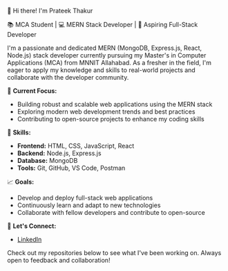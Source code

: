 👋 Hi there! I'm Prateek Thakur

📚 MCA Student | 💻 MERN Stack Developer |  🌱 Aspiring Full-Stack Developer

I'm a passionate and dedicated MERN (MongoDB, Express.js, React, Node.js) stack developer currently pursuing my Master's in Computer Applications (MCA) from MNNIT Allahabad. As a fresher in the field, I'm eager to apply my knowledge and skills to real-world projects and collaborate with the developer community.

🔭 **Current Focus:**
- Building robust and scalable web applications using the MERN stack
- Exploring modern web development trends and best practices
- Contributing to open-source projects to enhance my coding skills

🌟 **Skills:**
- **Frontend:** HTML, CSS, JavaScript, React
- **Backend:** Node.js, Express.js
- **Database:** MongoDB
- **Tools:** Git, GitHub, VS Code, Postman

📈 **Goals:**
- Develop and deploy full-stack web applications
- Continuously learn and adapt to new technologies
- Collaborate with fellow developers and contribute to open-source

💬 **Let's Connect:**
- [LinkedIn](https://www.linkedin.com/in/prateekthakur12/) 


Check out my repositories below to see what I've been working on. Always open to feedback and collaboration!
